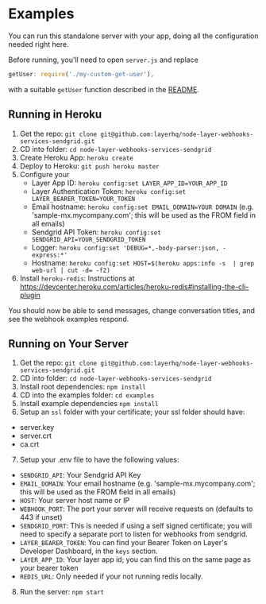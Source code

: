 # Examples

You can run this standalone server with your app, doing all the configuration needed right here.

Before running, you'll need to open `server.js` and replace
```javascript
getUser: require('./my-custom-get-user'),
```
with a suitable `getUser` function described in the [README](../README.md).


## Running in Heroku

1. Get the repo: `git clone git@github.com:layerhq/node-layer-webhooks-services-sendgrid.git`
2. CD into folder: `cd node-layer-webhooks-services-sendgrid`
3. Create Heroku App: `heroku create`
4. Deploy to Heroku: `git push heroku master`
5. Configure your
   * Layer App ID: `heroku config:set LAYER_APP_ID=YOUR_APP_ID`
   * Layer Authentication Token: `heroku config:set LAYER_BEARER_TOKEN=YOUR_TOKEN`
   * Email hostname: `heroku config:set EMAIL_DOMAIN=YOUR DOMAIN` (e.g. 'sample-mx.mycompany.com'; this will be used as the FROM field in all emails)
   * Sendgrid API Token: `heroku config:set SENDGRID_API=YOUR_SENDGRID_TOKEN`
   * Logger: `heroku config:set 'DEBUG=*,-body-parser:json, -express:*'`
   * Hostname: `heroku config:set HOST=$(heroku apps:info -s  | grep web-url | cut -d= -f2)`
6. Install `heroku-redis`: Instructions at https://devcenter.heroku.com/articles/heroku-redis#installing-the-cli-plugin

You should now be able to send messages, change conversation titles, and see the webhook examples respond.


## Running on Your Server

1. Get the repo: `git clone git@github.com:layerhq/node-layer-webhooks-services-sendgrid.git`
2. CD into folder: `cd node-layer-webhooks-services-sendgrid`
3. Install root dependencies: `npm install`
4. CD into the examples folder: `cd examples`
5. Install example dependencies `npm install`
6. Setup an `ssl` folder with your certificate; your ssl folder should have:
  * server.key
  * server.crt
  * ca.crt
7. Setup your .env file to have the following values:
  * `SENDGRID_API`: Your Sendgrid API Key
  * `EMAIL_DOMAIN`: Your email hostname (e.g. 'sample-mx.mycompany.com'; this will be used as the FROM field in all emails)
  * `HOST`: Your server host name or IP
  * `WEBHOOK_PORT`: The port your server will receive requests on (defaults to 443 if unset)
  * `SENDGRID_PORT`: This is needed if using a self signed certificate; you will need to specify a separate port to listen for webhooks from sendgrid.
  * `LAYER_BEARER_TOKEN`: You can find your Bearer Token on Layer's Developer Dashboard, in the `keys` section.
  * `LAYER_APP_ID`: Your layer app id; you can find this on the same page as your bearer token
  * `REDIS_URL`: Only needed if your not running redis locally.
8. Run the server: `npm start`

